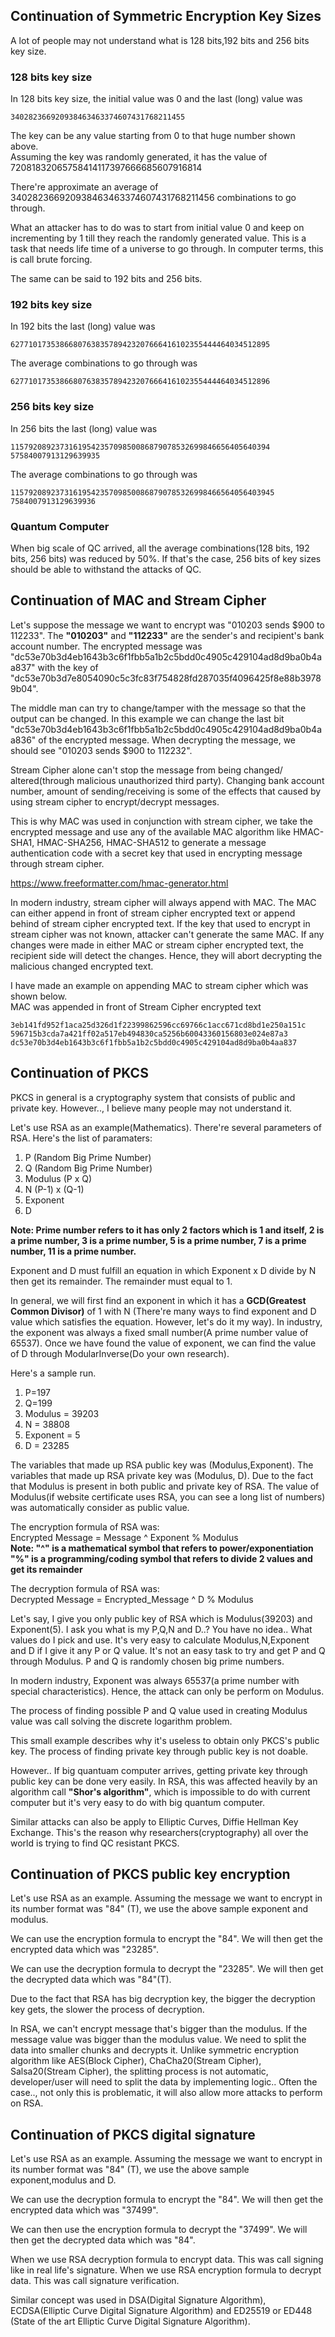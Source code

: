 ## Continuation of Symmetric Encryption Key Sizes

A lot of people may not understand what is 128 bits,192 bits and 256 bits key size.

### 128 bits key size
In 128 bits key size, the initial value was 0 and the last (long) value was
``` 
340282366920938463463374607431768211455
```

The key can be any value starting from 0 to that huge number shown above.\
Assuming the key was randomly generated, it has the value of\
72081832065758414117397666685607916814

There're approximate an average of
340282366920938463463374607431768211456 combinations to go through.

What an attacker has to do was to start from initial value 0 and keep on
incrementing by 1 till they reach the randomly generated value. This is a
task that needs life time of a universe to go through. In computer terms,
this is call brute forcing.

The same can be said to 192 bits and 256 bits.

### 192 bits key size
In 192 bits the last (long) value was
```
6277101735386680763835789423207666416102355444464034512895
```

The average combinations to go through was
```
6277101735386680763835789423207666416102355444464034512896
```

### 256 bits key size
In 256 bits the last (long) value was
```
1157920892373161954235709850086879078532699846656405640394
57584007913129639935
```

The average combinations to go through was
```
11579208923731619542357098500868790785326998466564056403945
7584007913129639936
```

### Quantum Computer
When big scale of QC arrived, all the average combinations(128 bits,
192 bits, 256 bits) was reduced by 50%. If that's the case, 256 bits
of key sizes should be able to withstand the attacks of QC.

## Continuation of MAC and Stream Cipher
Let's suppose the message we want to encrypt was "010203 sends $900
to 112233". The **"010203"** and **"112233"** are the sender's and
recipient's bank account number. The encrypted message was
"dc53e70b3d4eb1643b3c6f1fbb5a1b2c5bdd0c4905c429104ad8d9ba0b4aa837"
with the key of
"dc53e70b3d7e8054090c5c3fc83f754828fd287035f4096425f8e88b39789b04".

The middle man can try to change/tamper with the message so that
the output can be changed. In this example we can change the last
bit
"dc53e70b3d4eb1643b3c6f1fbb5a1b2c5bdd0c4905c429104ad8d9ba0b4aa836"
of the encrypted message. When decrypting the message, we should
see "010203 sends $900 to 112232".

Stream Cipher alone can't stop the message from being changed/
altered(through malicious unauthorized third party). Changing
bank account number, amount of sending/receiving is some of the
effects that caused by using stream cipher to encrypt/decrypt
messages.

This is why MAC was used in conjunction with stream cipher,
we take the encrypted message and use any of the available MAC
algorithm like HMAC-SHA1, HMAC-SHA256, HMAC-SHA512 to generate
a message authentication code with a secret key that used in
encrypting message through stream cipher.

https://www.freeformatter.com/hmac-generator.html

In modern industry, stream cipher will always append with MAC.
The MAC can either append in front of stream cipher encrypted text
or append behind of stream cipher encrypted text. If the key that
used to encrypt in stream cipher was not known, attacker can't
generate the same MAC. If any changes were made in either MAC
or stream cipher encrypted text, the recipient side will detect
the changes. Hence, they will abort decrypting the malicious changed
encrypted text.

I have made an example on appending MAC to stream cipher which was
shown below.\
MAC was appended in front of Stream Cipher encrypted text
```
3eb141fd952f1aca25d326d1f22399862596cc69766c1acc671cd8bd1e250a151c
596715b3cda7a421ff02a517eb494830ca5256b60043360156803e024e87a3
dc53e70b3d4eb1643b3c6f1fbb5a1b2c5bdd0c4905c429104ad8d9ba0b4aa837
```

## Continuation of PKCS
PKCS in general is a cryptography system that consists of public and
private key. However.., I believe many people may not understand it.

Let's use RSA as an example(Mathematics). There're several parameters
of RSA. Here's the list of paramaters:

1. P (Random Big Prime Number)
2. Q (Random Big Prime Number)
3. Modulus (P x Q)
4. N (P-1) x (Q-1)
5. Exponent
6. D

**Note: Prime number refers to it has only 2 factors which is 1 and itself,
2 is a prime number, 3 is a prime number, 5 is a prime number, 7 is a prime number,
11 is a prime number.**

Exponent and D must fulfill an equation in which Exponent x D divide by N
then get its remainder. The remainder must equal to 1. 

In general, we will first find an exponent in which it has a **GCD(Greatest Common
Divisor)** of 1
with N (There're many ways to find exponent and D value which satisfies the
equation. However, let's do it my way). In industry, the exponent was always
a fixed small number(A prime number value of 65537). Once we have found the
value of exponent, we can find the value of D through ModularInverse(Do your
own research). 

Here's a sample run.
1. P=197
2. Q=199
3. Modulus = 39203
4. N = 38808
5. Exponent = 5
6. D = 23285


The variables that made up RSA public key was (Modulus,Exponent). The variables
that made up RSA private key was (Modulus, D). Due to the fact that Modulus
is present in both public and private key of RSA. The value of Modulus(if website
certificate uses RSA, you can see a long list of numbers) was automatically consider
as public value.

The encryption formula of RSA was:\
Encrypted Message = Message ^ Exponent % Modulus\
**Note: "^" is a mathematical symbol that refers to power/exponentiation\
"%" is a programming/coding symbol that refers to divide 2 values and get its
remainder**

The decryption formula of RSA was:\
Decrypted Message = Encrypted_Message ^ D % Modulus

Let's say, I give you only public key of RSA which is Modulus(39203) and Exponent(5).
I ask you what is my P,Q,N and D..? You have no idea.. What values do I pick and use.
It's very easy to calculate Modulus,N,Exponent and D if I give it any P or Q value. It's
not an easy task to try and get P and Q through Modulus. P and Q is randomly chosen big
prime numbers.

In modern industry, Exponent was always 65537(a prime number with special characteristics).
Hence, the attack can only be perform on Modulus. 

The process of finding possible P and Q value used in creating Modulus value was call
solving the discrete logarithm problem.

This small example describes why it's useless to obtain only PKCS's public key. The process
of finding private key through public key is not doable.

However.. If big quantuam computer arrives, getting private key through public key can be done
very easily. In RSA, this was affected heavily by an algorithm call **"Shor's algorithm"**, which
is impossible to do with current computer but it's very easy to do with big quantum computer.

Similar attacks can also be apply to Elliptic Curves, Diffie Hellman Key Exchange. This's the
reason why researchers(cryptography) all over the world is trying to find QC resistant PKCS.

## Continuation of PKCS public key encryption

Let's use RSA as an example. Assuming the message we want to encrypt in its number format was "84"
(T), we use the above sample exponent and modulus.

We can use the encryption formula to encrypt the "84". We will then get the encrypted data which was
"23285".

We can use the decryption formula to decrypt the "23285". We will then get the decrypted data which
was "84"(T).

Due to the fact that RSA has big decryption key, the bigger the decryption key gets, the slower
the process of decryption. 

In RSA, we can't encrypt message that's bigger than the modulus. If the message value was bigger
than the modulus value. We need to split the data into smaller chunks and decrypts it. Unlike
symmetric encryption algorithm like AES(Block Cipher), ChaCha20(Stream Cipher), Salsa20(Stream
Cipher), the splitting process is not automatic, developer/user will need to split the data
by implementing logic.. Often the case.., not only this is problematic, it will also allow more
attacks to perform on RSA. 

## Continuation of PKCS digital signature

Let's use RSA as an example. Assuming the message we want to encrypt in its number format was "84"
(T), we use the above sample exponent,modulus and D.

We can use the decryption formula to encrypt the "84". We will then get the encrypted data which was
"37499".

We can then use the encryption formula to decrypt the "37499". We will then get the decrypted data
which was "84". 

When we use RSA decryption formula to encrypt data. This was call signing like in real life's signature.
When we use RSA encryption formula to decrypt data. This was call signature verification.

Similar concept was used in DSA(Digital Signature Algorithm), ECDSA(Elliptic Curve Digital Signature
Algorithm) and ED25519 or ED448 (State of the art Elliptic Curve Digital Signature Algorithm).
